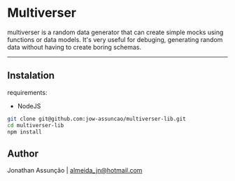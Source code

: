 # Multiverser

multiverser is a random data generator that can create simple mocks using functions or data models.
It's very useful for debuging, generating random data without having to create boring schemas.

---

## Instalation

requirements:

-   NodeJS

```bash
git clone git@github.com:jow-assuncao/multiverser-lib.git
cd multiverser-lib
npm install
```

## Author

Jonathan Assunção | almeida_jn@hotmail.com
